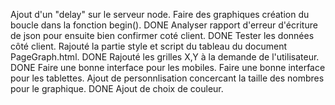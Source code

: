 Ajout d'un "delay" sur le serveur node.
Faire des graphiques création du boucle dans la fonction begin(). DONE
Analyser rapport d'erreur d'écriture de json pour ensuite bien confirmer coté client. DONE
Tester les données côté client.
Rajouté la partie style et script du tableau du document PageGraph.html. DONE
Rajouté les grilles X,Y à la demande de l'utilisateur. DONE
Faire une bonne interface pour les mobiles.
Faire une bonne interface pour les tablettes.
Ajout de personnlisation concercant la taille des nombres pour le graphique. DONE
Ajout de choix de couleur.
